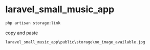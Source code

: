 # laravel_small_music_app
 
```bash
php artisan storage:link
```

copy and paste 

```bash
laravel_small_music_app\public\storage\no_image_available.jpg
```